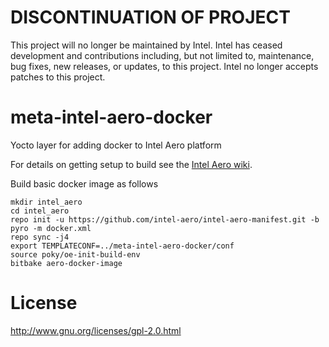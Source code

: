# DISCONTINUATION OF PROJECT #
This project will no longer be maintained by Intel.
Intel has ceased development and contributions including, but not limited to, maintenance, bug fixes, new releases, or updates, to this project.
Intel no longer accepts patches to this project.
# meta-intel-aero-docker
Yocto layer for adding docker to Intel Aero platform

For details on getting setup to build see the [Intel Aero wiki](https://github.com/intel-aero/meta-intel-aero/wiki).

Build basic docker image as follows

    mkdir intel_aero
    cd intel_aero
    repo init -u https://github.com/intel-aero/intel-aero-manifest.git -b pyro -m docker.xml
    repo sync -j4
    export TEMPLATECONF=../meta-intel-aero-docker/conf
    source poky/oe-init-build-env
    bitbake aero-docker-image


License
=======
http://www.gnu.org/licenses/gpl-2.0.html

